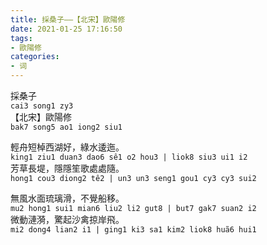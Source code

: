 ```yaml
---
title: 採桑子——【北宋】歐陽修  
date: 2021-01-25 17:16:50  
tags:  
- 歐陽修  
categories:  
- 词  
---
```

採桑子  
`cai3 song1 zy3`  
【北宋】歐陽修  
`bak7 song5 ao1 iong2 siu1`  

輕舟短棹西湖好，綠水逶迤。  
`king1 ziu1 duan3 dao6 sê1 o2 hou3 | liok8 siu3 ui1 i2`  
芳草長堤，隱隱笙歌處處隨。  
`hong1 cou3 diong2 tê2 | un3 un3 seng1 gou1 cy3 cy3 sui2`  
  
無風水面琉璃滑，不覺船移。  
`mu2 hong1 sui1 mian6 liu2 li2 gut8 | but7 gak7 suan2 i2`  
微動漣漪，驚起沙禽掠岸飛。  
`mi2 dong4 lian2 i1 | ging1 ki3 sa1 kim2 liok8 huã6 hui1`  

